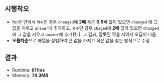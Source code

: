 ## 시행착오
- for문 안에서 `짝수`인 경우 `changed`에 **2배** 혹은 **0.5배** 값이 있으면 `changed` 에 그 값을 지우고 `answer`에 추가하고,
`홀수`인 경우 `chaged`에 **2배** 값이 있으면 `changed` 에 그 값을 지우고 `answer`에 추가했다. 그 결과, 잘못된 짝을 지어서 오답이 나옴
- **오름차순**으로 배열을 정렬하여 큰 값을 가지고 작은 값을 찾는 방식으로 수정
​
## 결과
- Runtime: **611ms**
- Memory: **74.3MB**